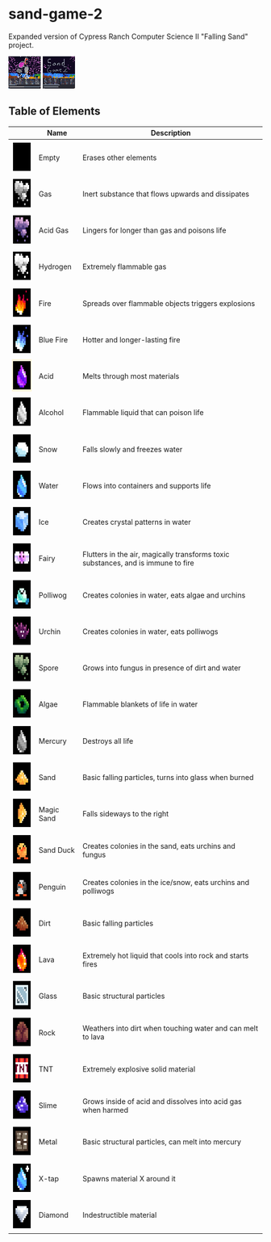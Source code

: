 # sand-game-2
Expanded version of Cypress Ranch Computer Science II "Falling Sand" project.

![Gameplay in sand-game-2](https://github.com/kiwijuice56/sand-game-2/blob/main/img/screenshot2.png)
![Gameplay in sand-game-2](https://github.com/kiwijuice56/sand-game-2/blob/main/img/screenshot1.png)

## Table of Elements
<style>
img { 
    image-rendering: pixelated;
    image-rendering: -moz-crisp-edges;
    width: 64px;
    height: 64px;
}
</style>

|  | Name | Description |
| ----------- | ----------- | ---|
| <img src="resources/empty.png"/>| Empty     | Erases other elements  |
| <img src="resources/gas.png"/>| Gas     | Inert substance that flows upwards and dissipates  |
| <img src="resources/acid gas.png"/>| Acid Gas     | Lingers for longer than gas and poisons life  |
| <img src="resources/hydrogen.png"/>| Hydrogen  | Extremely flammable gas|
| <img src="resources/fire.png"/>| Fire   | Spreads over flammable objects triggers explosions  |
| <img src="resources/blue fire.png"/>| Blue Fire   | Hotter and longer-lasting fire  |
| <img src="resources/acid.png"/>| Acid   | Melts through most materials |
| <img src="resources/alcohol.png"/>| Alcohol   | Flammable liquid that can poison life |
| <img src="resources/snow.png"/>| Snow   | Falls slowly and freezes water 
| <img src="resources/water.png"/>| Water   | Flows into containers and supports life |
| <img src="resources/ice.png"/>| Ice   | Creates crystal patterns in water|
| <img src="resources/fairy.png"/>| Fairy   | Flutters in the air, magically transforms toxic substances, and is immune to fire|
| <img src="resources/polliwog.png"/>| Polliwog   | Creates colonies in water, eats algae and urchins |
| <img src="resources/urchin.png"/>| Urchin   | Creates colonies in water, eats polliwogs |
| <img src="resources/spore.png"/>| Spore   | Grows into fungus in presence of dirt and water |
| <img src="resources/algae.png"/>| Algae   | Flammable blankets of life in water |
| <img src="resources/mercury.png"/>| Mercury   | Destroys all life |
| <img src="resources/sand.png"/>| Sand   | Basic falling particles, turns into glass when burned |
| <img src="resources/magic sand.png"/>| Magic Sand   | Falls sideways to the right |
| <img src="resources/sand duck.png"/>| Sand Duck  | Creates colonies in the sand, eats urchins and fungus |
| <img src="resources/penguin.png"/>| Penguin   | Creates colonies in the ice/snow, eats urchins and polliwogs |
| <img src="resources/dirt.png"/>| Dirt   | Basic falling particles |
| <img src="resources/lava.png"/>| Lava   | Extremely hot liquid that cools into rock and starts fires |
| <img src="resources/glass.png"/>| Glass   | Basic structural particles |
| <img src="resources/rock.png"/>| Rock   | Weathers into dirt when touching water and can melt to lava |
| <img src="resources/tnt.png"/>| TNT   | Extremely explosive solid material |
| <img src="resources/slime.png"/>| Slime   | Grows inside of acid and dissolves into acid gas when harmed |
| <img src="resources/metal.png"/>| Metal   | Basic structural particles, can melt into mercury |
| <img src="resources/water tap.png"/>| X-tap   | Spawns material X around it |
| <img src="resources/diamond.png"/>| Diamond   | Indestructible material |
